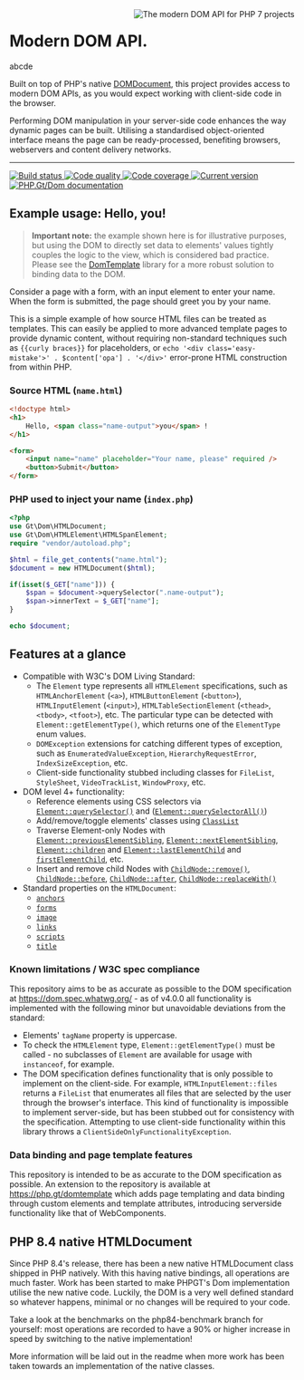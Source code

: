<img src="logo.png" alt="The modern DOM API for PHP 7 projects" align="right" />

# Modern DOM API.

abcde

Built on top of PHP's native [DOMDocument](http://php.net/manual/en/book.dom.php), this project provides access to modern DOM APIs, as you would expect working with client-side code in the browser.

Performing DOM manipulation in your server-side code enhances the way dynamic pages can be built. Utilising a standardised object-oriented interface means the page can be ready-processed, benefiting browsers, webservers and content delivery networks.

***

<a href="https://github.com/PhpGt/Dom/actions" target="_blank">
	<img src="https://badge.status.php.gt/dom-build.svg" alt="Build status" />
</a>
<a href="https://app.codacy.com/gh/PhpGt/Dom" target="_blank">
	<img src="https://badge.status.php.gt/dom-quality.svg" alt="Code quality" />
</a>
<a href="https://app.codecov.io/gh/PhpGt/Dom" target="_blank">
	<img src="https://badge.status.php.gt/dom-coverage.svg" alt="Code coverage" />
</a>
<a href="https://packagist.org/packages/PhpGt/Dom" target="_blank">
	<img src="https://badge.status.php.gt/dom-version.svg" alt="Current version" />
</a>
<a href="https://www.php.gt/dom" target="_blank">
	<img src="https://badge.status.php.gt/dom-docs.svg" alt="PHP.Gt/Dom documentation" />
</a>

## Example usage: Hello, you!

> **Important note:** the example shown here is for illustrative purposes, but using the DOM to directly set data to elements' values tightly couples the logic to the view, which is considered bad practice. Please see the [DomTemplate](https://php.gt/domtemplate) library for a more robust solution to binding data to the DOM.

Consider a page with a form, with an input element to enter your name. When the form is submitted, the page should greet you by your name.

This is a simple example of how source HTML files can be treated as templates. This can easily be applied to more advanced template pages to provide dynamic content, without requiring non-standard techniques such as `{{curly braces}}` for placeholders, or `echo '<div class='easy-mistake'>' . $content['opa'] . '</div>'` error-prone HTML construction from within PHP.

### Source HTML (`name.html`)

```html
<!doctype html>
<h1>
	Hello, <span class="name-output">you</span> !
</h1>

<form>
	<input name="name" placeholder="Your name, please" required />
	<button>Submit</button>
</form>
```

### PHP used to inject your name (`index.php`)

```php
<?php
use Gt\Dom\HTMLDocument;
use Gt\Dom\HTMLElement\HTMLSpanElement;
require "vendor/autoload.php";

$html = file_get_contents("name.html");
$document = new HTMLDocument($html);

if(isset($_GET["name"])) {
	$span = $document->querySelector(".name-output");
	$span->innerText = $_GET["name"];
}

echo $document;
```

## Features at a glance

+ Compatible with W3C's DOM Living Standard:
	+ The `Element` type represents all `HTMLElement` specifications, such as `HTMLAnchorElement` (`<a>`), `HTMLButtonElement` (`<button>`), `HTMLInputElement` (`<input>`), `HTMLTableSectionElement` (`<thead>`, `<tbody>`, `<tfoot>`), etc. The particular type can be detected with `Element::getElementType()`, which returns one of the `ElementType` enum values.
	+ `DOMException` extensions for catching different types of exception, such as `EnumeratedValueException`, `HierarchyRequestError`, `IndexSizeException`, etc.
	+ Client-side functionality stubbed including classes for `FileList`, `StyleSheet`, `VideoTrackList`, `WindowProxy`, etc.
+ DOM level 4+ functionality:
	+ Reference elements using CSS selectors via [`Element::querySelector()`][mdn-qs] and ([`Element::querySelectorAll()`][mdn-qsa])
	+ Add/remove/toggle elements' classes using [`ClassList`][mdn-classList]
	+ Traverse Element-only Nodes with [`Element::previousElementSibling`][mdn-pes], [`Element::nextElementSibling`][mdn-nes], [`Element::children`][mdn-children] and [`Element::lastElementChild`][mdn-lec] and [`firstElementChild`][mdn-fec], etc.
	+ Insert and remove child Nodes with [`ChildNode::remove()`][mdn-remove], [`ChildNode::before`][mdn-before], [`ChildNode::after`][mdn-after], [`ChildNode::replaceWith()`][mdn-replaceWith]
+ Standard properties on the `HTMLDocument`:
	+ [`anchors`][mdn-anchors]
	+ [`forms`][mdn-forms]
	+ [`image`][mdn-images]
	+ [`links`][mdn-links]
	+ [`scripts`][mdn-scripts]
	+ [`title`][mdn-title]

### Known limitations / W3C spec compliance

This repository aims to be as accurate as possible to the DOM specification at https://dom.spec.whatwg.org/ - as of v4.0.0 all functionality is implemented with the following minor but unavoidable deviations from the standard:

+ Elements' `tagName` property is uppercase.
+ To check the `HTMLElement` type, `Element::getElementType()` must be called - no subclasses of `Element` are available for usage with `instanceof`, for example.
+ The DOM specification defines functionality that is only possible to implement on the client-side. For example, `HTMLInputElement::files` returns a `FileList` that enumerates all files that are selected by the user through the browser's interface. This kind of functionality is impossible to implement server-side, but has been stubbed out for consistency with the specification. Attempting to use client-side functionality within this library throws a `ClientSideOnlyFunctionalityException`.

### Data binding and page template features

This repository is intended to be as accurate to the DOM specification as possible. An extension to the repository is available at https://php.gt/domtemplate which adds page templating and data binding through custom elements and template attributes, introducing serverside functionality like that of WebComponents.

## PHP 8.4 native HTMLDocument

Since PHP 8.4's release, there has been a new native HTMLDocument class shipped in PHP natively. With this having native bindings, all operations are much faster. Work has been started to make PHPGT's Dom implementation utilise the new native code. Luckily, the DOM is a very well defined standard so whatever happens, minimal or no changes will be required to your code.

Take a look at the benchmarks on the php84-benchmark branch for yourself: most operations are recorded to have a 90% or higher increase in speed by switching to the native implementation!

More information will be laid out in the readme when more work has been taken towards an implementation of the native classes.

[mdn-HTMLDocument]: https://developer.mozilla.org/docs/Web/API/HTMLDocument
[mdn-Element]: https://developer.mozilla.org/docs/Web/API/Element
[mdn-HTMLCollection]: https://developer.mozilla.org/docs/Web/API/HTMLCollection
[mdn-DOM-levels]: https://developer.mozilla.org/docs/DOM_Levels
[mdn-qs]: https://developer.mozilla.org/docs/Web/API/Element/querySelector
[mdn-qsa]: https://developer.mozilla.org/docs/Web/API/Element/querySelectorAll
[mdn-classList]: https://developer.mozilla.org/docs/Web/API/Element/classList
[mdn-pes]: https://developer.mozilla.org/docs/Web/API/NonDocumentTypeChildNode/previousElementSibling
[mdn-nes]: https://developer.mozilla.org/en-US/docs/Web/API/NonDocumentTypeChildNode/nextElementSibling
[mdn-children]: https://developer.mozilla.org/en-US/docs/Web/API/ParentNode/children
[mdn-lec]: https://developer.mozilla.org/docs/Web/API/ParentNode/lastElementChild
[mdn-fec]: https://developer.mozilla.org/docs/Web/API/ParentNode/firstElementChild
[mdn-remove]: https://developer.mozilla.org/docs/Web/API/ChildNode/remove
[mdn-before]: https://developer.mozilla.org/docs/Web/API/ChildNode/before
[mdn-after]: https://developer.mozilla.org/docs/Web/API/ChildNode/after
[mdn-replaceWith]: https://developer.mozilla.org/docs/Web/API/ChildNode/replaceWith
[mdn-anchors]: https://developer.mozilla.org/docs/Web/API/Document/anchors
[mdn-forms]: https://developer.mozilla.org/docs/Web/API/Document/forms
[mdn-images]: https://developer.mozilla.org/docs/Web/API/Document/images
[mdn-links]: https://developer.mozilla.org/docs/Web/API/Document/links
[mdn-scripts]: https://developer.mozilla.org/docs/Web/API/Document/scripts
[mdn-title]: https://developer.mozilla.org/docs/Web/API/Document/title
